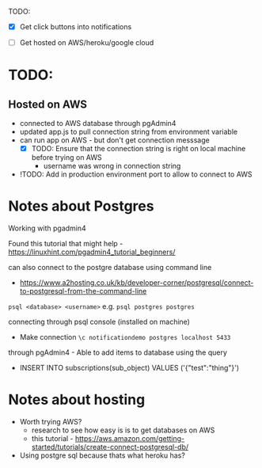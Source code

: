 TODO:
- [x] Get click buttons into notifications
- [ ] Get hosted on AWS/heroku/google cloud


# TODO:

## Hosted on AWS
- connected to AWS database through pgAdmin4
- updated app.js to pull connection string from environment variable
- can run app on AWS - but don't get connection messsage
  - [x] TODO: Ensure that the connection string is right on local machine before trying on AWS
    - username was wrong in connection string 
- !TODO: Add in production environment port to allow to connect to AWS 


# Notes about Postgres

Working with pgadmin4

Found this tutorial that might help - https://linuxhint.com/pgadmin4_tutorial_beginners/

can also connect to the postgre database using command line 
- https://www.a2hosting.co.uk/kb/developer-corner/postgresql/connect-to-postgresql-from-the-command-line

`psql <database> <username>`
e.g. `psql postgres postgres`

connecting through psql console (installed on machine)
- Make connection `\c notificationdemo postgres localhost 5433`


through pgAdmin4 -
Able to add items to database using the query
- INSERT INTO subscriptions(sub_object) VALUES ('{"test":"thing"}')

# Notes about hosting

- Worth trying AWS?
  - research to see how easy is is to get databases on AWS
  - this tutorial - https://aws.amazon.com/getting-started/tutorials/create-connect-postgresql-db/
- Using postgre sql because thats what heroku has?
